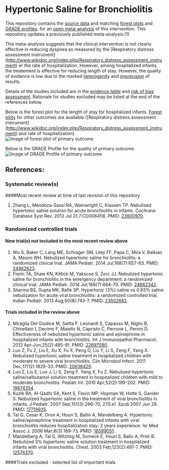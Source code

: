 Hypertonic Saline for Bronchiolitis
=================================

This repository contains the [source data](../../tree/master/data) and matching [forest plots](../../tree/master/forest%20plots) and  [GRADE profiles](../../tree/master/GRADE%20profiles).
 for an [open  meta-analysis](https://public.opencpu.org/ocpu/github/openMetaAnalysis/home/www/) of this intervention. This repository updates a previously published meta-analysis.(1)

This meta-analysis suggests that the clinical intervention is not clearly effective in reducing dyspnea as measured by the [Respiratory distress assessment instrument] (http://www.wikidoc.org/index.php/Respiratory_distress_assessment_instrument) or the rate of hospitalization. However, among hospitalized infants, the treatement *is* effective for reducing length of stay. However, the quality of evidence is low due to the marked [heterogenity](https://github.com/openMetaAnalysis/Administration/wiki/References) and [imprecision](https://github.com/openMetaAnalysis/Administration/wiki/References) of results.

Details of the studies included are in the [evidence table](../../wiki/Evidence-Table) and [risk of bias assessment](../../wiki/Risk-of-bias-assessment). Rationale for studies excluded may be listed at the end of the references below.

Below is the forest plot for the length of stay for hospitalized infants. [Forest plots](../../tree/master/forest%20plots) for other outcomes are available ([Respiratory distress assessment instrument] (http://www.wikidoc.org/index.php/Respiratory_distress_assessment_instrument) and rate of hospitalization).
![Image of forest plot of primary outcome](https://raw.githubusercontent.com/openMetaAnalysis/Hypertonic-Saline-for-Bronchiolitis/master/forest%20plots/Outcome%20-%20Primary.png "Principle results")


Below is the GRADE Profile for the quality of primary outcome.
![Image of GRADE Profile of primary outcome](https://raw.githubusercontent.com/openMetaAnalysis/Hypertonic-Saline-for-Bronchiolitis/master/GRADE%20profiles/Outcome%20-%20Primary.png "Principle results")


References:
----------------------------------

### Systematic review(s)
####Most recent review at time of last revision of this repository
1. Zhang L, Mendoza-Sassi RA, Wainwright C, Klassen TP. Nebulised hypertonic saline solution for acute bronchiolitis in infants. Cochrane Database Syst Rev. 2013 Jul 31;7:CD006458. PMID: [23900970](http://pubmed.gov/23900970).

### Randomized controlled trials
#### New trial(s) *not* included in the most recent review above
1. Wu S, Baker C, Lang ME, Schrager SM, Liley FF, Papa C, Mira V, Balkian A, Mason WH. Nebulized hypertonic saline for bronchiolitis: a randomized clinical trial. JAMA Pediatr. 2014 Jul;168(7):657-63. PMID: [24862623](http://pubmed.gov/24862623).
2. Florin TA, Shaw KN, Kittick M, Yakscoe S, Zorc JJ. Nebulized hypertonic saline for bronchiolitis in the emergency department: a randomized clinical trial. JAMA Pediatr. 2014 Jul;168(7):664-70. PMID: [24862342](http://pubmed.gov/24862342).
3. Sharma BS, Gupta MK, Rafik SP. Hypertonic (3%) saline vs 0.93% saline
nebulization for acute viral bronchiolitis: a randomized controlled trial. Indian
Pediatr. 2013 Aug;50(8):743-7. PMID: [23502662](http://pubmed.gov/23502662).

#### Trials included in the review above
2. Miraglia Del Giudice M, Saitta F, Leonardi S, Capasso M, Niglio B, Chinellato I, Decimo F, Maiello N, Capristo C, Perrone L, Peroni D. Effectiveness of nebulized hypertonic saline and epinephrine in hospitalized infants with
bronchiolitis. Int J Immunopathol Pharmacol. 2012 Apr-Jun;25(2):485-91. PMID: [22697080](http://pubmed.gov/22697080).
3. Luo Z, Fu Z, Liu E, Xu X, Fu X, Peng D, Liu Y, Li S, Zeng F, Yang X. Nebulized hypertonic saline treatment in hospitalized children with moderate to severe viral bronchiolitis. Clin Microbiol Infect. 2011 Dec;17(12):1829-33. PMID: [20636429](http://pubmed.gov/20636429).
4. Luo Z, Liu E, Luo J, Li S, Zeng F, Yang X, Fu Z. Nebulized hypertonic saline/salbutamol solution treatment in hospitalized children with mild to moderate bronchiolitis. Pediatr Int. 2010 Apr;52(2):199-202. PMID: [19674354](http://pubmed.gov/19674354).
5. Kuzik BA, Al-Qadhi SA, Kent S, Flavin MP, Hopman W, Hotte S, Gander S. Nebulized hypertonic saline in the treatment of viral bronchiolitis in infants. J Pediatr. 2007 Sep;151(3):266-70, 270.e1. Epub 2007 Jun 29. PMID: [17719935](http://pubmed.gov/17719935).
6. Tal G, Cesar K, Oron A, Houri S, Ballin A, Mandelberg A. Hypertonic saline/epinephrine treatment in hospitalized infants with viral bronchiolitis reduces hospitalization stay: 2 years experience. Isr Med Assoc J. 2006
Mar;8(3):169-73. PMID: [16599051](http://pubmed.gov/16599051).
7. Mandelberg A, Tal G, Witzling M, Someck E, Houri S, Balin A, Priel IE. Nebulized 3% hypertonic saline solution treatment in hospitalized infants with viral bronchiolitis. Chest. 2003 Feb;123(2):481-7. PMID: [12576370](http://pubmed.gov/12576370).

####Trials excluded - selected list of important trials
